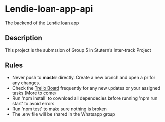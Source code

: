 # Lendie-loan-app-api

The backend of the [Lendie loan app](https://github.com/Abdul-Asa/Lendie-Loan-App)

## Description

This project is the submssion of Group 5 in Stutern's Inter-track Project

## Rules

- Never push to **master** directly. Create a new branch and open a pr for any changes.
- Check the [Trello Board](https://trello.com/b/5r6OGwmD/inter-track-project-lendie-still-due-to-change) frequently for any new updates or your assigned tasks
  (More to come)
- Run 'npm install' to download all dependecies before running 'npm run start' to avoid errors
- Run 'npm test' to make sure nothing is broken
- The .env file will be shared in the Whatsapp group
